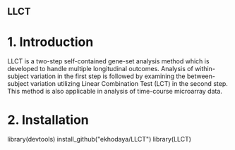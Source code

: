 ## LLCT

# 1. Introduction
LLCT is a two-step self-contained gene-set analysis method which is developed to handle multiple longitudinal outcomes. Analysis of within-subject variation in the first step is followed by examining the between-subject variation utilizing Linear Combination Test (LCT) in the second step. This method is also applicable in analysis of time-course microarray data. 

# 2. Installation
library(devtools)
install_github("ekhodaya/LLCT")
library(LLCT)

